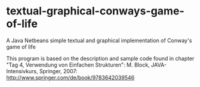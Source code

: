 # textual-graphical-conways-game-of-life
A Java Netbeans simple textual and graphical implementation of Conway's game of life

This program is based on the description and sample code found in chapter "Tag 4, Verwendung von Einfachen Strukturen":
M. Block, JAVA-Intensivkurs, Springer, 2007:
http://www.springer.com/de/book/9783642039546
